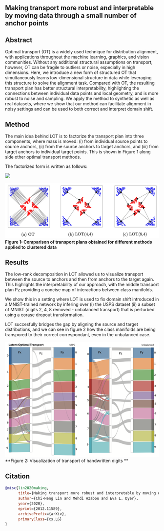 ## Making transport more robust and interpretable by moving data through a small number of anchor points

## Abstract
Optimal transport (OT) is a widely used technique for distribution alignment, with applications throughout the machine learning, graphics, and vision communities. Without any additional structural assumptions on transport, however, OT can be fragile to outliers or noise, especially in high dimensions. Here, we introduce a new form of structured OT that simultaneously learns low-dimensional structure in data while leveraging this structure to solve the alignment task. Compared with OT, the resulting transport plan has better structural interpretability, highlighting the connections between individual data points and local geometry, and is more robust to noise and sampling. We apply the method to synthetic as well as real datasets, where we show that our method can facilitate alignment in noisy settings and can be used to both correct and interpret domain shift.

## Method
The main idea behind LOT is to factorize the transport plan into three components, where mass is moved: (i) from individual source points to source anchors, (ii) from the source anchors to target anchors, and (iii) from target anchors to individual target points. This is shown in Figure 1 along side other optimal transport methods.

The factorized form is written as follows:

![](https://latex.codecogs.com/svg.latex?\mathbf{P}=\mathbf{P}_{x}%20\operatorname{diag}\left(\mathbf{u}_{z}^{-1}\right)%20\mathbf{P}_{z}%20\operatorname{diag}\left(\mathbf{v}_{z}^{-1}\right)%20\mathbf{P}_{y})

![](imgs/figure1_red.png)
**Figure 1: Comparison of transport plans obtained for different methods applied to clustered data**

## Results
The low-rank decomposition in LOT allowed us to visualize transport between the source to anchors and then from anchors to the target again. This highlights the interpretability of our approach, with the middle transport plan Pz providing a concise map of interactions between class manifolds. 

We show this in a setting where LOT is used to fix domain shift introduced in a MNIST-trained network by infering over (i) the USPS dataset (ii) a subset of MNIST (digits 2, 4, 8 removed - unbalanced transport) that is perturbed using a corase dropout transformation.

LOT succesfully bridges the gap by aligning the source and target distributions, and we can see in figure 2 how the class manifolds are being transpored to their correct correspondant, even in the unbalanced case.

![](imgs/figure2.png)
**Figure 2: Visualization of transport of handwritten digits **

## Citation

```bibtex
@misc{lin2020making,
      title={Making transport more robust and interpretable by moving data through a small number of anchor points}, 
      author={Chi-Heng Lin and Mehdi Azabou and Eva L. Dyer},
      year={2020},
      eprint={2012.11589},
      archivePrefix={arXiv},
      primaryClass={cs.LG}
}
```
